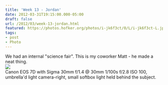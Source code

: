 ```yaml
---
title: 'Week 13 - Jordan'
date: 2012-03-31T19:15:00.000-05:00
draft: false
url: /2012/03/week-13-jordan.html
featured: https://photos.hofker.org/photos/i-jk6f3ct/0/L/i-jk6f3ct-L.jpg
tags: 
- post
- Photo
---
```


We had an internal "science fair". This is my coworker Matt - he made a neat thing.  
[![](https://photos.hofker.org/photos/i-jk6f3ct/0/L/i-jk6f3ct-L.jpg)](#)  
Canon EOS 7D with Sigma 30mm f/1.4 @ 30mm 1/100s f/2.8 ISO 100, umbrella'd light camera-right, small softbox light held behind the subject.
